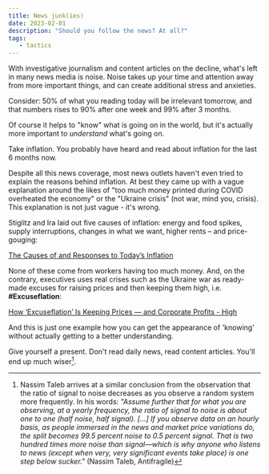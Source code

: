 ```yaml
---
title: News junk(ies)
date: 2023-02-01
description: "Should you follow the news? At all?"
tags:
   - tactics
---
```


With investigative journalism and content articles on the decline, what's left in many news media is noise. Noise takes up your time and attention away from more important things, and can create additional stress and anxieties.

Consider: 50% of what you reading today will be irrelevant tomorrow, and that numbers rises to 90% after one week and 99% after 3 months.

Of course it helps to "know" what is going on in the world, but it's actually more important to *understand* what's going on.

Take inflation. You probably have heard and read about inflation for the last 6 months now. 

Despite all this news coverage, most news outlets haven't even tried to explain the reasons behind inflation. At best they came up with a vague explanation around the likes of "too much money printed during COVID overheated the economy" or the "Ukraine crisis" (not war, mind you, crisis). This explanation is not just vague - it's wrong. 

Stiglitz and Ira laid out five causes of inflation: energy and food spikes, supply interruptions, changes in what we want, higher rents – and price-gouging:

[The Causes of and Responses to Today’s
Inflation](https://rooseveltinstitute.org/wp-content/uploads/2022/12/RI_CausesofandResponsestoTodaysInflation_Report_202212.pdf)

None of these come from workers having too much money. And, on the contrary, executives uses real crises such as the Ukraine war as ready-made excuses for raising prices and then keeping them high, i.e. **#Excuseflation**: 

[How ‘Excuseflation’ Is Keeping Prices — and Corporate Profits - High](https://www.bloomberg.com/news/articles/2023-03-09/how-excuseflation-is-keeping-prices-and-corporate-profits-high)

And this is just one example how you can get the appearance of 'knowing' without actually getting to a better understanding.

Give yourself a present. Don't read daily news, read content articles. You'll end up much wiser[^1].


[^1]: Nassim Taleb arrives at a similar conclusion from the observation that the ratio of signal to noise decreases as you observe a random system more frequently. 
In his words: *"Assume further that for what you are observing, at a yearly frequency, the ratio of signal to noise is about one to one (half noise, half signal). […] If you observe data on an hourly basis, as people immersed in the news and market price variations do, the split becomes 99.5 percent noise to 0.5 percent signal. That is two hundred times more noise than signal—which is why anyone who listens to news (except when very, very significant events take place) is one step below sucker."* (Nassim Taleb, Antifragile)
